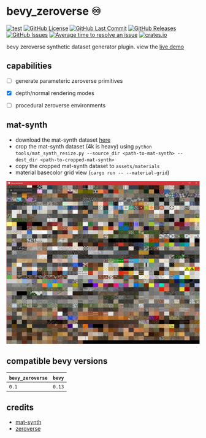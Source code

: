 # bevy_zeroverse ♾️

[![test](https://github.com/mosure/bevy_zeroverse/workflows/test/badge.svg)](https://github.com/Mosure/bevy_zeroverse/actions?query=workflow%3Atest)
[![GitHub License](https://img.shields.io/github/license/mosure/bevy_zeroverse)](https://raw.githubusercontent.com/mosure/bevy_zeroverse/main/LICENSE)
[![GitHub Last Commit](https://img.shields.io/github/last-commit/mosure/bevy_zeroverse)](https://github.com/mosure/bevy_zeroverse)
[![GitHub Releases](https://img.shields.io/github/v/release/mosure/bevy_zeroverse?include_prereleases&sort=semver)](https://github.com/mosure/bevy_zeroverse/releases)
[![GitHub Issues](https://img.shields.io/github/issues/mosure/bevy_zeroverse)](https://github.com/mosure/bevy_zeroverse/issues)
[![Average time to resolve an issue](https://isitmaintained.com/badge/resolution/mosure/bevy_zeroverse.svg)](http://isitmaintained.com/project/mosure/bevy_zeroverse)
[![crates.io](https://img.shields.io/crates/v/bevy_zeroverse.svg)](https://crates.io/crates/bevy_zeroverse)

bevy zeroverse synthetic dataset generator plugin. view the [live demo](https://mosure.github.io/bevy_zeroverse?material_grid=true)


## capabilities

- [ ] generate parameteric zeroverse primitives
- [X] depth/normal rendering modes
- [ ] procedural zeroverse environments


## mat-synth

- download the mat-synth dataset [here](https://huggingface.co/datasets/gvecchio/MatSynth/blob/main/scripts/download_dataset.py)
- crop the mat-synth dataset (4k is heavy) using `python tools/mat_synth_resize.py --source_dir <path-to-mat-synth> --dest_dir <path-to-cropped-mat-synth>`
- copy the cropped mat-synth dataset to `assets/materials`
- material basecolor grid view (`cargo run -- --material-grid`)

![Alt text](docs/bevy_zeroverse_material_grid.webp)


## compatible bevy versions

| `bevy_zeroverse` | `bevy` |
| :--                       | :--    |
| `0.1`                     | `0.13` |


## credits

- [mat-synth](https://huggingface.co/datasets/gvecchio/MatSynth)
- [zeroverse](https://github.com/desaixie/zeroverse)
